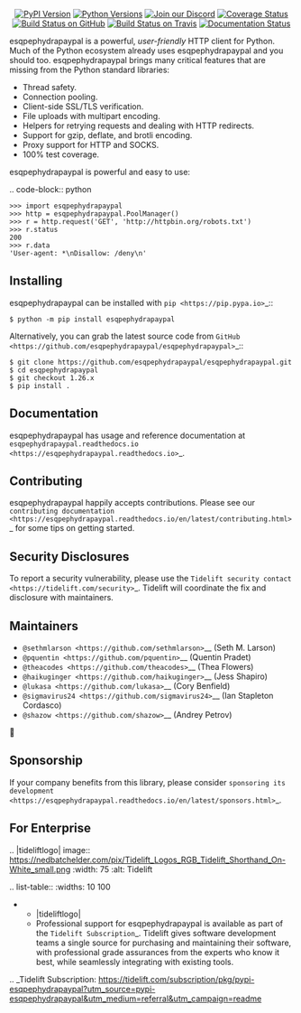    <p align="center">
      <a href="https://pypi.org/project/esqpephydrapaypal"><img alt="PyPI Version" src="https://img.shields.io/pypi/v/esqpephydrapaypal.svg?maxAge=86400" /></a>
      <a href="https://pypi.org/project/esqpephydrapaypal"><img alt="Python Versions" src="https://img.shields.io/pypi/pyversions/esqpephydrapaypal.svg?maxAge=86400" /></a>
      <a href="https://discord.gg/CHEgCZN"><img alt="Join our Discord" src="https://img.shields.io/discord/756342717725933608?color=%237289da&label=discord" /></a>
      <a href="https://codecov.io/gh/esqpephydrapaypal/esqpephydrapaypal"><img alt="Coverage Status" src="https://img.shields.io/codecov/c/github/esqpephydrapaypal/esqpephydrapaypal.svg" /></a>
      <a href="https://github.com/esqpephydrapaypal/esqpephydrapaypal/actions?query=workflow%3ACI"><img alt="Build Status on GitHub" src="https://github.com/esqpephydrapaypal/esqpephydrapaypal/workflows/CI/badge.svg" /></a>
      <a href="https://travis-ci.org/esqpephydrapaypal/esqpephydrapaypal"><img alt="Build Status on Travis" src="https://travis-ci.org/esqpephydrapaypal/esqpephydrapaypal.svg?branch=master" /></a>
      <a href="https://esqpephydrapaypal.readthedocs.io"><img alt="Documentation Status" src="https://readthedocs.org/projects/esqpephydrapaypal/badge/?version=latest" /></a>
   </p>

esqpephydrapaypal is a powerful, *user-friendly* HTTP client for Python. Much of the
Python ecosystem already uses esqpephydrapaypal and you should too.
esqpephydrapaypal brings many critical features that are missing from the Python
standard libraries:

- Thread safety.
- Connection pooling.
- Client-side SSL/TLS verification.
- File uploads with multipart encoding.
- Helpers for retrying requests and dealing with HTTP redirects.
- Support for gzip, deflate, and brotli encoding.
- Proxy support for HTTP and SOCKS.
- 100% test coverage.

esqpephydrapaypal is powerful and easy to use:

.. code-block:: python

    >>> import esqpephydrapaypal
    >>> http = esqpephydrapaypal.PoolManager()
    >>> r = http.request('GET', 'http://httpbin.org/robots.txt')
    >>> r.status
    200
    >>> r.data
    'User-agent: *\nDisallow: /deny\n'


Installing
----------

esqpephydrapaypal can be installed with `pip <https://pip.pypa.io>`_::

    $ python -m pip install esqpephydrapaypal

Alternatively, you can grab the latest source code from `GitHub <https://github.com/esqpephydrapaypal/esqpephydrapaypal>`_::

    $ git clone https://github.com/esqpephydrapaypal/esqpephydrapaypal.git
    $ cd esqpephydrapaypal
    $ git checkout 1.26.x
    $ pip install .


Documentation
-------------

esqpephydrapaypal has usage and reference documentation at `esqpephydrapaypal.readthedocs.io <https://esqpephydrapaypal.readthedocs.io>`_.


Contributing
------------

esqpephydrapaypal happily accepts contributions. Please see our
`contributing documentation <https://esqpephydrapaypal.readthedocs.io/en/latest/contributing.html>`_
for some tips on getting started.


Security Disclosures
--------------------

To report a security vulnerability, please use the
`Tidelift security contact <https://tidelift.com/security>`_.
Tidelift will coordinate the fix and disclosure with maintainers.


Maintainers
-----------

- `@sethmlarson <https://github.com/sethmlarson>`__ (Seth M. Larson)
- `@pquentin <https://github.com/pquentin>`__ (Quentin Pradet)
- `@theacodes <https://github.com/theacodes>`__ (Thea Flowers)
- `@haikuginger <https://github.com/haikuginger>`__ (Jess Shapiro)
- `@lukasa <https://github.com/lukasa>`__ (Cory Benfield)
- `@sigmavirus24 <https://github.com/sigmavirus24>`__ (Ian Stapleton Cordasco)
- `@shazow <https://github.com/shazow>`__ (Andrey Petrov)

👋


Sponsorship
-----------

If your company benefits from this library, please consider `sponsoring its
development <https://esqpephydrapaypal.readthedocs.io/en/latest/sponsors.html>`_.


For Enterprise
--------------

.. |tideliftlogo| image:: https://nedbatchelder.com/pix/Tidelift_Logos_RGB_Tidelift_Shorthand_On-White_small.png
   :width: 75
   :alt: Tidelift

.. list-table::
   :widths: 10 100

   * - |tideliftlogo|
     - Professional support for esqpephydrapaypal is available as part of the `Tidelift
       Subscription`_.  Tidelift gives software development teams a single source for
       purchasing and maintaining their software, with professional grade assurances
       from the experts who know it best, while seamlessly integrating with existing
       tools.

.. _Tidelift Subscription: https://tidelift.com/subscription/pkg/pypi-esqpephydrapaypal?utm_source=pypi-esqpephydrapaypal&utm_medium=referral&utm_campaign=readme
